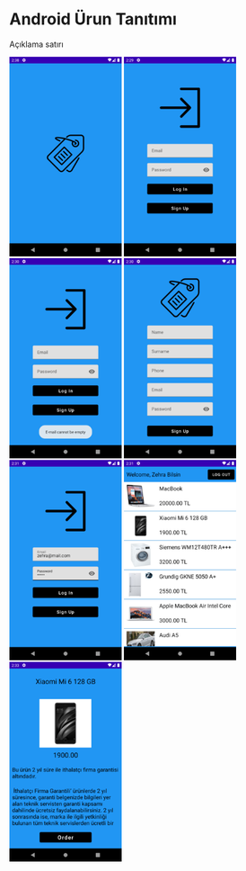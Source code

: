 # Android Ürun Tanıtımı
Açıklama satırı




<p>
  
<a href="https://github.com/ahmetkarli/Android-Urun-Tanitimi/blob/main/app_images/1.png" target="_blank">
<img src="https://github.com/ahmetkarli/Android-Urun-Tanitimi/blob/main/app_images/1.png" width="200" style="max-width:100%;"></a>

<a href="https://github.com/ahmetkarli/Android-Urun-Tanitimi/blob/main/app_images/2.png" target="_blank">
<img src="https://github.com/ahmetkarli/Android-Urun-Tanitimi/blob/main/app_images/2.png" width="200" style="max-width:100%;"></a>
  
<a href="https://github.com/ahmetkarli/Android-Urun-Tanitimi/blob/main/app_images/3.png" target="_blank">
<img src="https://github.com/ahmetkarli/Android-Urun-Tanitimi/blob/main/app_images/3.png" width="200" style="max-width:100%;"></a>
  
 <a href="https://github.com/ahmetkarli/Android-Urun-Tanitimi/blob/main/app_images/4.png" target="_blank">
<img src="https://github.com/ahmetkarli/Android-Urun-Tanitimi/blob/main/app_images/4.png" width="200" style="max-width:100%;"></a>
  
 <a href="https://github.com/ahmetkarli/Android-Urun-Tanitimi/blob/main/app_images/5.png" target="_blank">
<img src="https://github.com/ahmetkarli/Android-Urun-Tanitimi/blob/main/app_images/5.png" width="200" style="max-width:100%;"></a>
  
 <a href="https://github.com/ahmetkarli/Android-Urun-Tanitimi/blob/main/app_images/6.png" target="_blank">
<img src="https://github.com/ahmetkarli/Android-Urun-Tanitimi/blob/main/app_images/6.png" width="200" style="max-width:100%;"></a>
  
 <a href="https://github.com/ahmetkarli/Android-Urun-Tanitimi/blob/main/app_images/7.png" target="_blank">
<img src="https://github.com/ahmetkarli/Android-Urun-Tanitimi/blob/main/app_images/7.png" width="200" style="max-width:100%;"></a>
  
</p>
